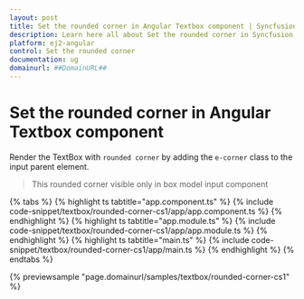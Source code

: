 ```yaml
---
layout: post
title: Set the rounded corner in Angular Textbox component | Syncfusion
description: Learn here all about Set the rounded corner in Syncfusion Angular Textbox component of Syncfusion Essential JS 2 and more.
platform: ej2-angular
control: Set the rounded corner 
documentation: ug
domainurl: ##DomainURL##
---
```


# Set the rounded corner in Angular Textbox component

Render the TextBox with `rounded corner` by adding the `e-corner` class to the input parent element.

>This rounded corner visible only in box model input component

{% tabs %}
{% highlight ts tabtitle="app.component.ts" %}
{% include code-snippet/textbox/rounded-corner-cs1/app/app.component.ts %}
{% endhighlight %}
{% highlight ts tabtitle="app.module.ts" %}
{% include code-snippet/textbox/rounded-corner-cs1/app/app.module.ts %}
{% endhighlight %}
{% highlight ts tabtitle="main.ts" %}
{% include code-snippet/textbox/rounded-corner-cs1/app/main.ts %}
{% endhighlight %}
{% endtabs %}
  
{% previewsample "page.domainurl/samples/textbox/rounded-corner-cs1" %}
